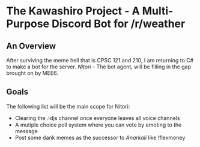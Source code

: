 ﻿# The Kawashiro Project - A Multi-Purpose Discord Bot for /r/weather

## An Overview

After surviving the meme hell that is CPSC 121 and 210, I am returning to C# to make a bot for the server.
*Nitori* - The bot agent, will be filling in the gap brought on by MEE6. 

## Goals
The following list will be the main scope for Nitori:
- Clearing the 🎶djs channel once everyone leaves all voice channels
- A mutiple choice poll system where you can vote by emoting to the message
- Post some dank memes as the successor to *Anarkali* like !flexmoney